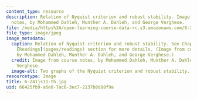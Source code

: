 ```yaml
---
content_type: resource
description: Relation of Nyquist criterion and robust stability. Image from course
  notes, by Mohammed Dahleh, Munther A. Dahleh, and George Verghese.
file: /media/https%3A/open-learning-course-data-rc.s3.amazonaws.com/6-241j-dynamic-systems-and-control-spring-2011/66425fb9a6e07ac63ec72137b8d88f9a_6-241js11-th.jpg
file_type: image/jpeg
image_metadata:
  caption: Relation of Nyquist criterion and robust stability. See Chapter 20 in the
    [Readings](pages/readings) section for more details. (Image from course notes,
    by Mohammed Dahleh, Munther A. Dahleh, and George Verghese.)
  credit: Image from course notes, by Mohammed Dahleh, Munther A. Dahleh, and George
    Verghese.
  image-alt: Two graphs of the Nyquist criterion and robust stability.
resourcetype: Image
title: 6-241js11-th.jpg
uid: 66425fb9-a6e0-7ac6-3ec7-2137b8d88f9a
---
```

